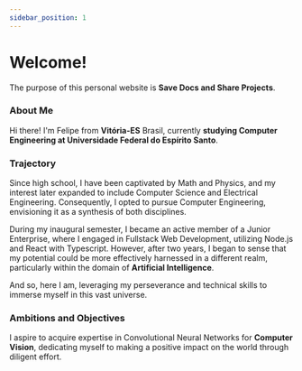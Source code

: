 ```yaml
---
sidebar_position: 1
---
```


# Welcome!

The purpose of this personal website is **Save Docs and Share Projects**.

### About Me

Hi there! I'm Felipe from **Vitória-ES** Brasil, currently **studying Computer Engineering at Universidade Federal do Espírito Santo**.

### Trajectory

Since high school, I have been captivated by Math and Physics, and my interest later expanded to include Computer Science and Electrical Engineering. Consequently, I opted to pursue Computer Engineering, envisioning it as a synthesis of both disciplines.

During my inaugural semester, I became an active member of a Junior Enterprise, where I engaged in Fullstack Web Development, utilizing Node.js and React with Typescript. However, after two years, I began to sense that my potential could be more effectively harnessed in a different realm, particularly within the domain of **Artificial Intelligence**.

And so, here I am, leveraging my perseverance and technical skills to immerse myself in this vast universe.

### Ambitions and Objectives

I aspire to acquire expertise in Convolutional Neural Networks for **Computer Vision**, dedicating myself to making a positive impact on the world through diligent effort.